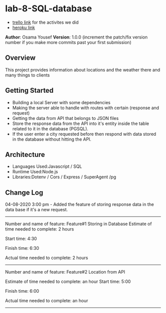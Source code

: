# lab-8-SQL-database

* [trello link](https://trello.com/osamawalidyousef/activity) for the activites we did 
* [heroku link](https://lab-8-sql.herokuapp.com/ )

**Author**: Osama Yousef
**Version**: 1.0.0 (increment the patch/fix version number if you make more commits past your first submission)

## Overview
This project provides information about locations and the weather there and many things to clients 

## Getting Started
* Building a local Server with some dependencies 
* Making the server able to handle with routes with certain (response and request)
* Getting the data from API that belongs to JSON files
* Store the response data from the API into it's entity inside the table related to it in the database (PGSQL).
* If the user enter a city requested before then respond with data stored in the database without hitting the API.

## Architecture
* Languages Used:Javascript / SQL
* Runtime Used:Node.js
* Libraries:Dotenv / Cors / Express / SuperAgent /pg

## Change Log

04-08-2020 3:00 pm - Added the feature of storing response data in the data base if it's a new request.


---------------------------------------------------------------------------

Number and name of feature: Feature#1 Storing in Database
Estimate of time needed to complete: 2 hours

Start time: 4:30

Finish time: 6:30

Actual time needed to complete: 2 hours

-----------------------------------------------------------------------------

Number and name of feature:  Feature#2 Location from API

Estimate of time needed to complete:  an hour
Start time: 5:00

Finish time: 6:00

Actual time needed to complete:  an hour

------------------------------------------------------------------------------------------
